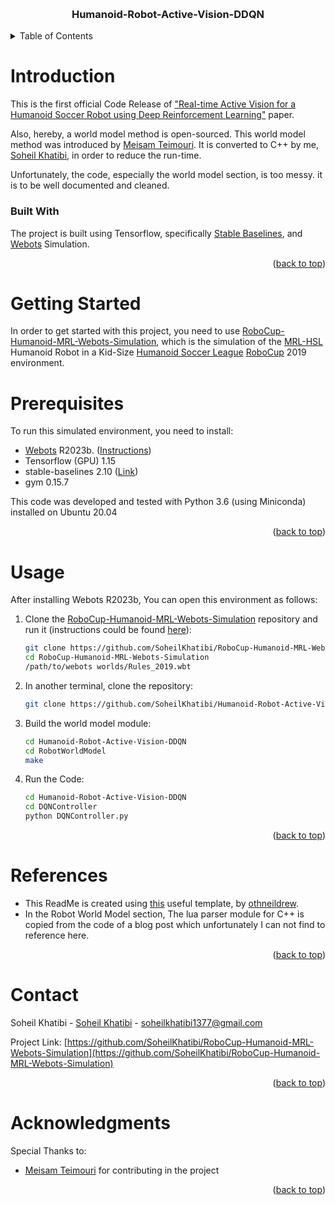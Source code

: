<a name="readme-top"></a>

<!-- PROJECT SHIELDS -->
<!--
*** I'm using markdown "reference style" links for readability.
*** Reference links are enclosed in brackets [ ] instead of parentheses ( ).
*** See the bottom of this document for the declaration of the reference variables
*** for contributors-url, forks-url, etc. This is an optional, concise syntax you may use.
*** https://www.markdownguide.org/basic-syntax/#reference-style-links
-->

<!--[![Contributors][contributors-shield]][contributors-url] -->
<!--[![Forks][forks-shield]][forks-url] -->
<!--[![Stargazers][stars-shield]][stars-url] -->
<!--[![Issues][issues-shield]][issues-url] -->
<!--[![MIT License][license-shield]][license-url] -->
<!-- [![LinkedIn][linkedin-shield]][linkedin-url] -->

<!-- PROJECT LOGO -->
<br />
<div align="center">
<!--   <a href="https://github.com/SoheilKhatibi/Humanoid-Robot-Active-Vision-DDQN">
    <img src="worlds/Rules_2019.png" alt="Preview" width="1051" height="500">
  </a> -->
  <h3 align="center">Humanoid-Robot-Active-Vision-DDQN</h3>
</div>

<!-- TABLE OF CONTENTS -->
<details>
  <summary>Table of Contents</summary>
  <ol>
    <li>
      <a href="#Introduction">Introduction</a>
      <ul>
        <li><a href="#built-with">Built With</a></li>
      </ul>
    </li>
    <li>
      <a href="#getting-started">Getting Started</a>
      <ul>
        <li><a href="#prerequisites">Prerequisites</a></li>
<!--         <li><a href="#installation">Installation</a></li> -->
      </ul>
    </li>
    <li><a href="#usage">Usage</a></li>
<!--     <li><a href="#roadmap">Roadmap</a></li> -->
<!--     <li><a href="#contributing">Contributing</a></li> -->
<!--     <li><a href="#license">License</a></li> -->
    <li><a href="#References">References</a></li>
    <li><a href="#contact">Contact</a></li>
    <li><a href="#acknowledgments">Acknowledgments</a></li>
  </ol>
</details>


# Introduction
This is the first official Code Release of ["Real-time Active Vision for a Humanoid Soccer Robot using Deep Reinforcement Learning"](https://doi.org/10.5220/0010237307420751) paper.

Also, hereby, a world model method is open-sourced. This world model method was introduced by [Meisam Teimouri](https://www.linkedin.com/in/meisam-teimouri-070131222/). It is converted to C++ by me, [Soheil Khatibi](https://www.linkedin.com/in/soheilkhatibi/), in order to reduce the run-time.

Unfortunately, the code, especially the world model section, is too messy. it is to be well documented and cleaned.

### Built With

The project is built using Tensorflow, specifically [Stable Baselines](https://stable-baselines.readthedocs.io/en/master/), and [Webots](https://cyberbotics.com/) Simulation.

<p align="right">(<a href="#readme-top">back to top</a>)</p>

# Getting Started

In order to get started with this project, you need to use [RoboCup-Humanoid-MRL-Webots-Simulation](https://github.com/SoheilKhatibi/RoboCup-Humanoid-MRL-Webots-Simulation), which is the simulation of the [MRL-HSL](https://sites.google.com/view/mrl-hsl) Humanoid Robot in a Kid-Size [Humanoid Soccer League](https://humanoid.robocup.org/) [RoboCup](https://www.robocup.org/) 2019 environment.

# Prerequisites
To run this simulated environment, you need to install:
- [Webots](https://cyberbotics.com/) R2023b. ([Instructions](https://www.cyberbotics.com/doc/guide/installing-webots))
- Tensorflow (GPU) 1.15
- stable-baselines 2.10 ([Link](https://stable-baselines.readthedocs.io/en/master/))
- gym 0.15.7

This code was developed and tested with Python 3.6 (using Miniconda) installed on Ubuntu 20.04

<p align="right">(<a href="#readme-top">back to top</a>)</p>

# Usage

After installing Webots R2023b, You can open this environment as follows:
1. Clone the [RoboCup-Humanoid-MRL-Webots-Simulation](https://github.com/SoheilKhatibi/RoboCup-Humanoid-MRL-Webots-Simulation) repository and run it (instructions could be found [here](https://github.com/SoheilKhatibi/RoboCup-Humanoid-MRL-Webots-Simulation)):
   ```sh
   git clone https://github.com/SoheilKhatibi/RoboCup-Humanoid-MRL-Webots-Simulation.git
   cd RoboCup-Humanoid-MRL-Webots-Simulation
   /path/to/webots worlds/Rules_2019.wbt
   ```
2. In another terminal, clone the repository:
   ```sh
   git clone https://github.com/SoheilKhatibi/Humanoid-Robot-Active-Vision-DDQN.git
   ```
3. Build the world model module:
   ```sh
   cd Humanoid-Robot-Active-Vision-DDQN
   cd RobotWorldModel
   make
   ```
4. Run the Code:
   ```sh
   cd Humanoid-Robot-Active-Vision-DDQN
   cd DQNController
   python DQNController.py
   ```

<p align="right">(<a href="#readme-top">back to top</a>)</p>

# References

- This ReadMe is created using [this](https://github.com/othneildrew/Best-README-Template) useful template, by [othneildrew](https://github.com/othneildrew).
- In the Robot World Model section, The lua parser module for C++ is copied from the code of a blog post which unfortunately I can not find to reference here.

<p align="right">(<a href="#readme-top">back to top</a>)</p>

<!-- CONTACT -->
# Contact

Soheil Khatibi - [Soheil Khatibi](https://www.linkedin.com/in/soheilkhatibi/) - soheilkhatibi1377@gmail.com

Project Link: [https://github.com/SoheilKhatibi/RoboCup-Humanoid-MRL-Webots-Simulation](https://github.com/SoheilKhatibi/RoboCup-Humanoid-MRL-Webots-Simulation)

<p align="right">(<a href="#readme-top">back to top</a>)</p>



<!-- ACKNOWLEDGMENTS -->
# Acknowledgments

Special Thanks to:

* [Meisam Teimouri](https://www.linkedin.com/in/meisam-teimouri-070131222/) for contributing in the project



<p align="right">(<a href="#readme-top">back to top</a>)</p>
